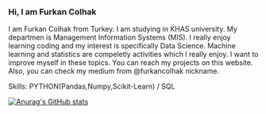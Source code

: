 ### Hi, I am Furkan Colhak 


I am Furkan Colhak from Turkey. I am studying in KHAS university. My departmen is Management Information Systems (MIS). I really enjoy learning coding and my interest
is specifically Data Science. Machine learning and statistics are compeletly activities which I really enjoy. I want to improve myself in these topics. You can reach 
my projects on this website. Also, you can check my medium from @furkancolhak nickname.

Skills: PYTHON(Pandas,Numpy,Scikit-Learn) / SQL 


[![Anurag's GitHub stats](https://github-readme-stats.vercel.app/api?username=furkancolhak)](https://github.com/anuraghazra/github-readme-stats)
